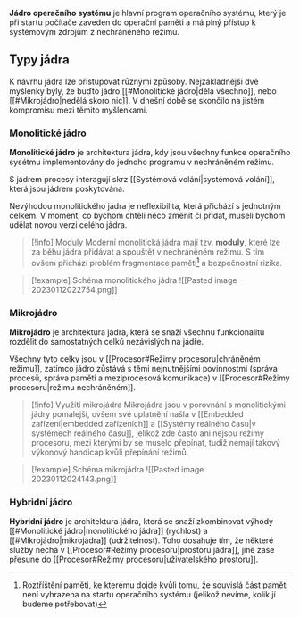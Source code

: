 **Jádro operačního systému** je hlavní program operačního systému, který je při startu počítače zaveden do operační paměti a má plný přístup k systémovým zdrojům z nechráněného režimu.

## Typy jádra
K návrhu jádra lze přistupovat různými způsoby. Nejzákladnější dvě myšlenky byly, že buďto jádro [[#Monolitické jádro|dělá všechno]], nebo [[#Mikrojádro|nedělá skoro nic]]. V dnešní době se skončilo na jistém kompromisu mezi těmito myšlenkami.

### Monolitické jádro
**Monolitické jádro** je architektura jádra, kdy jsou všechny funkce operačního sysétmu implementovány do jednoho programu v nechráněném režimu. 

S jádrem procesy interagují skrz [[Systémová volání|systémová volání]], která jsou jádrem poskytována.

Nevýhodou monolitického jádra je neflexibilita, která přichází s jednotným celkem. V moment, co bychom chtěli něco změnit či přidat, museli bychom udělat novou verzi celého jádra.

>[!info] Moduly
>Moderní monolitická jádra mají tzv. **moduly**, které lze za běhu jádra přidávat a spouštět v nechráněném režimu. S tím ovšem přichází problém fragmentace paměti[^1] a bezpečnostní rizika.

>[!example] Schéma monolitického jádra
>![[Pasted image 20230112022754.png]]

### Mikrojádro
**Mikrojádro** je architektura jádra, která se snaží všechnu funkcionalitu rozdělit do samostatných celků nezávislých na jádře. 

Všechny tyto celky jsou v [[Procesor#Režimy procesoru|chráněném režimu]], zatímco jádro zůstává s těmi nejnutnějšími povinnostmi (správa procesů, správa paměti a meziprocesová komunikace) v [[Procesor#Režimy procesoru|režimu nechráněném]].

>[!info] Využití mikrojádra
Mikrojádra jsou v porovnání s monolitickými jádry pomalejší, ovšem své uplatnění našla v [[Embedded zařízení|embedded zařízeních]] a [[Systémy reálného času|v systémech reálného času]], jelikož zde často ani nejsou režimy procesoru, mezi kterými by se muselo přepínat, tudíž nemají takový výkonový handicap kvůli přepínání režimů.

>[!example] Schéma mikrojádra
>![[Pasted image 20230112024143.png]]

### Hybridní jádro
**Hybridní jádro** je architektura jádra, která se snaží zkombinovat výhody [[#Monolitické jádro|monolitického jádra]] (rychlost) a [[#Mikrojádro|mikrojádra]] (udržitelnost). Toho dosahuje tím, že některé služby nechá v [[Procesor#Režimy procesoru|prostoru jádra]], jiné zase přesune do [[Procesor#Režimy procesoru|uživatelského prostoru]].

[^1]:Roztříštění paměti, ke kterému dojde kvůli tomu, že souvislá část paměti není vyhrazena na startu operačního systému (jelikož nevíme, kolik jí budeme potřebovat)